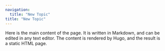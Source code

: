 ```yaml
---
navigation:
  title: "New Topic"
title: "New Topic"
---
```


Here is the main content of the page. It is written in Markdown, and can be edited in any text editor. The content is rendered by Hugo, and the result is a static HTML page.